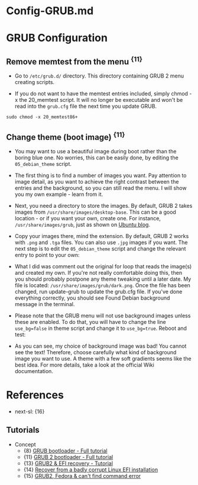 # Config-GRUB.md

# GRUB Configuration

## Remove memtest from the menu <sup>{11}</sup>

* Go to `/etc/grub.d/` directory. This directory containing GRUB 2 menu creating scripts.

* If you do not want to have the memtest entries included, simply chmod -x the 20_memtest script. It will no longer be executable and won't be read into the `grub.cfg` file the next time you update GRUB.
```
sudo chmod -x 20_memtest86+
```

## Change theme (boot image) <sup>{11}</sup>

* You may want to use a beautiful image during boot rather than the boring blue one. No worries, this can be easily done, by editing the `05_debian_theme` script.

* The first thing is to find a number of images you want. Pay attention to image detail, as you want to achieve the right contrast between the entries and the background, so you can still read the menu. I will show you my own example - learn from it.

* Next, you need a directory to store the images. By default, GRUB 2 takes images from `/usr/share/images/desktop-base`. This can be a good location - or if you want your own, create one. For instance, `/usr/share/images/grub`, just as shown on [Ubuntu blog](http://www.ubuntu-inside.me/2009/06/howto-change-grub2-grub-pc-splash-image.html).

* Copy your images there, mind the extension. By default, GRUB 2 works with `.png` and `.tga` files. You can also use `.jpg` images if you want. The next step is to edit the `05_debian_theme` script and change the relevant entry to point to your own:

* What I did was comment out the original for loop that reads the image(s) and created my own. If you're not really comfortable doing this, then you should probably postpone any theme tweaking until a later date. My file is located: `/usr/share/images/grub/dark.png`. Once the file has been changed, run update-grub to update the grub.cfg file. If you've done everything correctly, you should see Found Debian background message in the terminal.

* Please note that the GRUB menu will not use background images unless these are enabled. To do that, you will have to change the line `use_bg=false` in theme script and change it to `use_bg=true`. Reboot and test:

* As you can see, my choice of background image was bad! You cannot see the text! Therefore, choose carefully what kind of background image you want to use. A theme with a few soft gradients seems like the best idea. For more details, take a look at the official Wiki documentation.

# References

* next-sl: {16}

## Tutorials

* Concept
  * {8} [GRUB bootloader - Full tutorial](https://www.dedoimedo.com/computers/grub.html)
  * {11} [GRUB 2 bootloader - Full tutorial](https://www.dedoimedo.com/computers/grub-2.html)
  * {13} [GRUB2 & EFI recovery - Tutorial](https://www.dedoimedo.com/computers/grub2-efi-recovery.html)
  * {14} [Recover from a badly corrupt Linux EFI installation](https://www.dedoimedo.com/computers/grub2-efi-corrupt-part-recovery.html)
  * {15} [GRUB2, Fedora & can't find command error](https://www.dedoimedo.com/computers/grub2-fedora-command-not-found.html)

